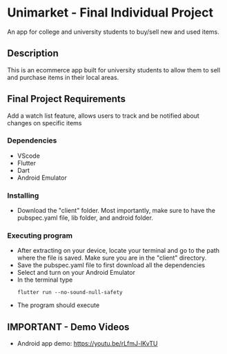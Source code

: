 # Unimarket - Final Individual Project
An app for college and university students to buy/sell new and used items.

## Description

This is an ecommerce app built for university students to allow them to sell and purchase items in their local areas.

## Final Project Requirements

Add a watch list feature, allows users to track and be notified about changes on specific items

### Dependencies

* VScode
* Flutter
* Dart
* Android Emulator

### Installing

* Download the "client" folder. Most importantly, make sure to have the pubspec.yaml file, lib folder, and android folder.

### Executing program

* After extracting on your device, locate your terminal and go to the path where the file is saved. Make sure you are in the "client" directory.
* Save the pubspec.yaml file to first download all the dependencies
* Select and turn on your Android Emulator
* In the terminal type
   ```
   flutter run --no-sound-null-safety
   ```
* The program should execute

## IMPORTANT - Demo Videos 
* Android app demo: 
https://youtu.be/rLfmJ-lKvTU




